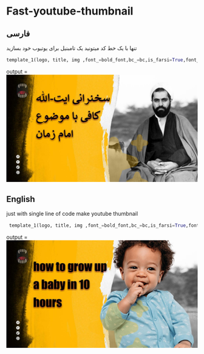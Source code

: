 # Fast-youtube-thumbnail
## فارسی
 تنها با یک خط کد میتونید یک تامبنیل برای یوتیوب خود بسازید 
 ```python
 template_1(logo, title, img ,font_=bold_font,bc_=bc,is_farsi=True,font_size=80).save('1.jpeg')
```
output =
![alt text](https://raw.githubusercontent.com/hossien014/Fast-youtube-thumbnail/main/1.jpeg)

## English 
just with single line of code make youtube thumbnail 
```python
 template_1(logo, title, img ,font_=bold_font,bc_=bc,is_farsi=True,font_size=80).save('1.jpeg')
```
output =
![alt text](https://raw.githubusercontent.com/hossien014/Fast-youtube-thumbnail/main/3.jpeg)

